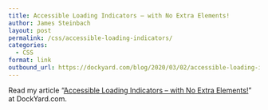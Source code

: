 ```yaml
---
title: Accessible Loading Indicators – with No Extra Elements!
author: James Steinbach
layout: post
permalink: /css/accessible-loading-indicators/
categories:
  - CSS
format: link
outbound_url: https://dockyard.com/blog/2020/03/02/accessible-loading-indicatorswith-no-extra-elements
---
```

Read my article &#8220;<a href="https://dockyard.com/blog/2020/03/02/accessible-loading-indicatorswith-no-extra-elements" title="Accessible Loading Indicators – with No Extra Elements!" target="_blank">Accessible Loading Indicators – with No Extra Elements!</a>&#8221; at DockYard.com.
